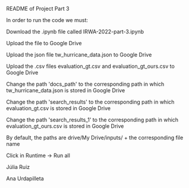 README of Project Part 3

In order to run the code we must:

Download the .ipynb file called IRWA-2022-part-3.ipynb

Upload the file to Google Drive

Upload the json file tw_hurricane_data.json to Google Drive

Upload the .csv files evaluation_gt.csv and evaluation_gt_ours.csv to Google Drive

Change the path 'docs_path' to the corresponding path in which tw_hurricane_data.json is stored in Google Drive

Change the path 'search_results' to the corresponding path in which evaluation_gt.csv is stored in Google Drive

Change the path 'search_results_1' to the corresponding path in which evaluation_gt_ours.csv is stored in Google Drive

By default, the paths are drive/My Drive/inputs/ + the corresponding file name

Click in Runtime -> Run all

Júlia Ruiz

Ana Urdapilleta
